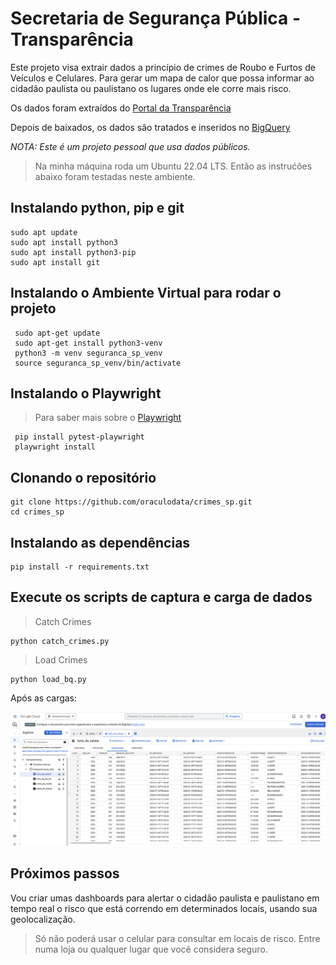 # Secretaria de Segurança Pública - Transparência
Este projeto visa extrair dados a princípio de crimes de Roubo e Furtos
de Veículos e Celulares. Para gerar um mapa de calor que possa informar
ao cidadão paulista ou paulistano os lugares onde ele corre mais risco.

Os dados foram extraídos do [Portal da Transparência](http://www.ssp.sp.gov.br/transparenciassp/)

Depois de baixados, os dados são tratados e inseridos no [BigQuery](https://cloud.google.com/bigquery) 

*NOTA: Este é um projeto pessoal que usa dados públicos.*

> Na minha máquina roda um Ubuntu 22.04 LTS. Então as instrućões abaixo foram testadas neste ambiente.

## Instalando python, pip e git

```
sudo apt update
sudo apt install python3
sudo apt install python3-pip
sudo apt install git
```

## Instalando o Ambiente Virtual para rodar o projeto

```
 sudo apt-get update 
 sudo apt-get install python3-venv
 python3 -m venv seguranca_sp_venv
 source seguranca_sp_venv/bin/activate
```

## Instalando o Playwright

> Para saber mais sobre o [Playwright](https://playwright.dev/)

```
 pip install pytest-playwright 
 playwright install
```
## Clonando o repositório

````
git clone https://github.com/oraculodata/crimes_sp.git 
cd crimes_sp
````

## Instalando as dependências 

```
pip install -r requirements.txt
```


## Execute os scripts de captura e carga de dados

> Catch Crimes
```
python catch_crimes.py
```

> Load Crimes

```
python load_bq.py
```

Após as cargas:

![Console BigQuery](bigquery_loaded.png "BigQuery Loaded")

## Próximos passos

Vou criar umas dashboards para alertar o cidadão paulista e paulistano em tempo real o risco que está correndo em determinados locais, usando sua geolocalização.

> Só não poderá usar o celular para consultar em locais de risco. Entre numa loja ou qualquer lugar que você considera seguro.